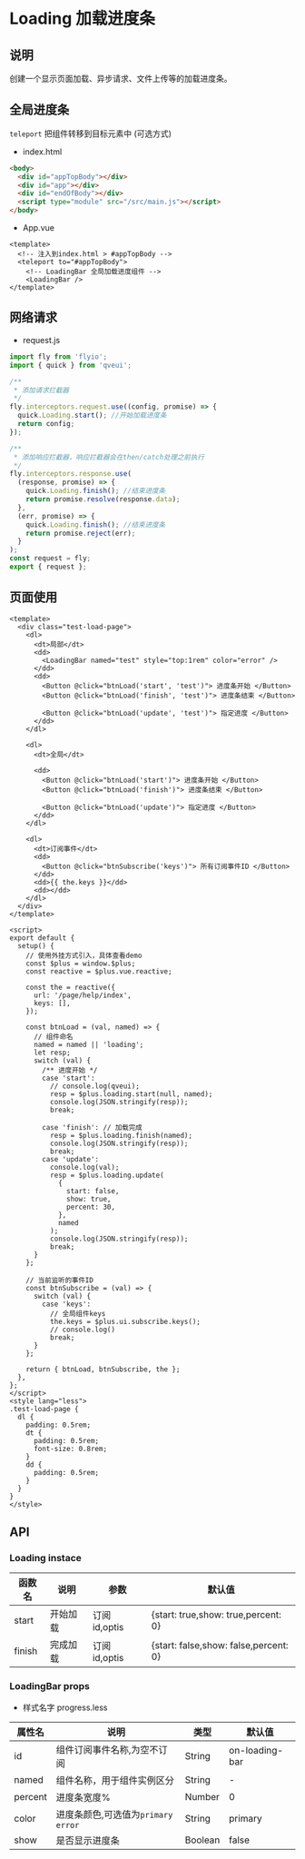 # Loading 加载进度条

## 说明

创建一个显示页面加载、异步请求、文件上传等的加载进度条。

<!-- [Subscribe](./Subscribe.md)采用组件订阅事件方式，管理进度条 -->

## 全局进度条

`teleport` 把组件转移到目标元素中 (可选方式)

- index.html

```html
<body>
  <div id="appTopBody"></div>
  <div id="app"></div>
  <div id="endOfBody"></div>
  <script type="module" src="/src/main.js"></script>
</body>
```

- App.vue

```vue
<template>
  <!-- 注入到index.html > #appTopBody -->
  <teleport to="#appTopBody">
    <!-- LoadingBar 全局加载进度组件 -->
    <LoadingBar />
</template>
```

## 网络请求

- request.js

```js
import fly from 'flyio';
import { quick } from 'qveui';

/**
 * 添加请求拦截器
 */
fly.interceptors.request.use((config, promise) => {
  quick.Loading.start(); //开始加载进度条
  return config;
});

/**
 * 添加响应拦截器，响应拦截器会在then/catch处理之前执行
 */
fly.interceptors.response.use(
  (response, promise) => {
    quick.Loading.finish(); //结束进度条
    return promise.resolve(response.data);
  },
  (err, promise) => {
    quick.Loading.finish(); //结束进度条
    return promise.reject(err);
  }
);
const request = fly;
export { request };
```

## 页面使用

<CodeRun auto editable>

```vue
<template>
  <div class="test-load-page">
    <dl>
      <dt>局部</dt>
      <dd>
        <LoadingBar named="test" style="top:1rem" color="error" />
      </dd>
      <dd>
        <Button @click="btnLoad('start', 'test')"> 进度条开始 </Button>
        <Button @click="btnLoad('finish', 'test')"> 进度条结束 </Button>

        <Button @click="btnLoad('update', 'test')"> 指定进度 </Button>
      </dd>
    </dl>

    <dl>
      <dt>全局</dt>

      <dd>
        <Button @click="btnLoad('start')"> 进度条开始 </Button>
        <Button @click="btnLoad('finish')"> 进度条结束 </Button>

        <Button @click="btnLoad('update')"> 指定进度 </Button>
      </dd>
    </dl>

    <dl>
      <dt>订阅事件</dt>
      <dd>
        <Button @click="btnSubscribe('keys')"> 所有订阅事件ID </Button>
      </dd>
      <dd>{{ the.keys }}</dd>
      <dd></dd>
    </dl>
  </div>
</template>

<script>
export default {
  setup() {
    // 使用外挂方式引入，具体查看demo
    const $plus = window.$plus;
    const reactive = $plus.vue.reactive;

    const the = reactive({
      url: '/page/help/index',
      keys: [],
    });

    const btnLoad = (val, named) => {
      // 组件命名
      named = named || 'loading';
      let resp;
      switch (val) {
        /** 进度开始 */
        case 'start':
          // console.log(qveui);
          resp = $plus.loading.start(null, named);
          console.log(JSON.stringify(resp));
          break;

        case 'finish': // 加载完成
          resp = $plus.loading.finish(named);
          console.log(JSON.stringify(resp));
          break;
        case 'update':
          console.log(val);
          resp = $plus.loading.update(
            {
              start: false,
              show: true,
              percent: 30,
            },
            named
          );
          console.log(JSON.stringify(resp));
          break;
      }
    };

    // 当前监听的事件ID
    const btnSubscribe = (val) => {
      switch (val) {
        case 'keys':
          // 全局组件keys
          the.keys = $plus.ui.subscribe.keys();
          // console.log()
          break;
      }
    };

    return { btnLoad, btnSubscribe, the };
  },
};
</script>
<style lang="less">
.test-load-page {
  dl {
    padding: 0.5rem;
    dt {
      padding: 0.5rem;
      font-size: 0.8rem;
    }
    dd {
      padding: 0.5rem;
    }
  }
}
</style>
```

</CodeRun>

## API

### Loading instace

| 函数名 | 说明     | 参数          | 默认值                                |
| ------ | -------- | ------------- | ------------------------------------- |
| start  | 开始加载 | 订阅 id,optis | {start: true,show: true,percent: 0}   |
| finish | 完成加载 | 订阅 id,optis | {start: false,show: false,percent: 0} |

### LoadingBar props

- 样式名字 progress.less

| 属性名  | 说明                                 | 类型    | 默认值         |
| ------- | ------------------------------------ | ------- | -------------- |
| id      | 组件订阅事件名称,为空不订阅          | String  | on-loading-bar |
| named   | 组件名称，用于组件实例区分           | String  | -              |
| percent | 进度条宽度%                          | Number  | 0              |
| color   | 进度条颜色,可选值为`primary` `error` | String  | primary        |
| show    | 是否显示进度条                       | Boolean | false          |
